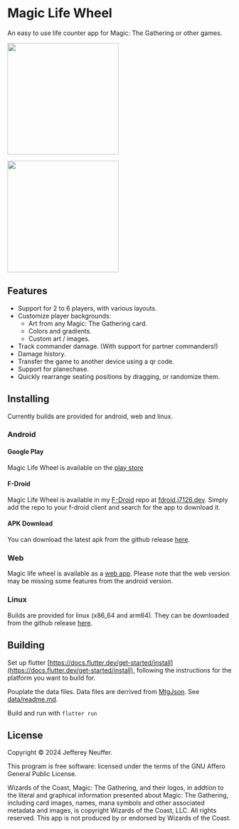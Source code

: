 # Magic Life Wheel

An easy to use life counter app for Magic: The Gathering or other games.

[<img src="https://j7126.dev/store-badges/play.png" style="width: 250px;">](https://play.google.com/store/apps/details?id=dev.j7126.magic_life_wheel)

[<img src="https://j7126.dev/store-badges/fdroid.png" style="width: 250px;">](https://j7126.dev/fdroid)

## Features

 - Support for 2 to 6 players, with various layouts.
 - Customize player backgrounds:
   - Art from any Magic: The Gathering card.
   - Colors and gradients.
   - Custom art / images.
 - Track commander damage. (With support for partner commanders!)
 - Damage history.
 - Transfer the game to another device using a qr code.
 - Support for planechase.
 - Quickly rearrange seating positions by dragging, or randomize them.

## Installing

Currently builds are provided for android, web and linux.

### Android

#### Google Play

Magic Life Wheel is available on the [play store](https://play.google.com/store/apps/details?id=dev.j7126.magic_life_wheel)

#### F-Droid

Magic Life Wheel is available in my [F-Droid](https://f-droid.org/) repo at [fdroid.j7126.dev](https://fdroid.j7126.dev). Simply add the repo to your f-droid client and search for the app to download it.

#### APK Download

You can download the latest apk from the github release [here](https://github.com/j7126/magic-life-wheel/releases/latest).

### Web

Magic life wheel is available as a [web app](https://magic-life-wheel.j7126.dev/). Please note that the web version may be missing some features from the android version.

### Linux

Builds are provided for linux (x86_64 and arm64). They can be downloaded from the github release [here](https://github.com/j7126/magic-life-wheel/releases/latest).

## Building

Set up flutter [https://docs.flutter.dev/get-started/install](https://docs.flutter.dev/get-started/install), following the instructions for the platform you want to build for.

Pouplate the data files. Data files are derrived from [MtgJson](https://mtgjson.com/). See [data/readme.md](https://github.com/j7126/magic-life-wheel/blob/1.3.2/data/readme.md).

Build and run with `flutter run`


## License

Copyright © 2024 Jefferey Neuffer.

This program is free software: licensed under the terms of the GNU Affero General Public License.

Wizards of the Coast, Magic: The Gathering, and their logos, in addtion to the literal and graphical information presented about Magic: The Gathering, including card images, names, mana symbols and other associated metadata and images, is copyright Wizards of the Coast, LLC. All rights reserved. This app is not produced by or endorsed by Wizards of the Coast. 
